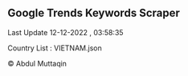 

## Google Trends Keywords Scraper 
 
Last Update 12-12-2022 , 03:58:35

Country List :
VIETNAM.json



© Abdul Muttaqin 

